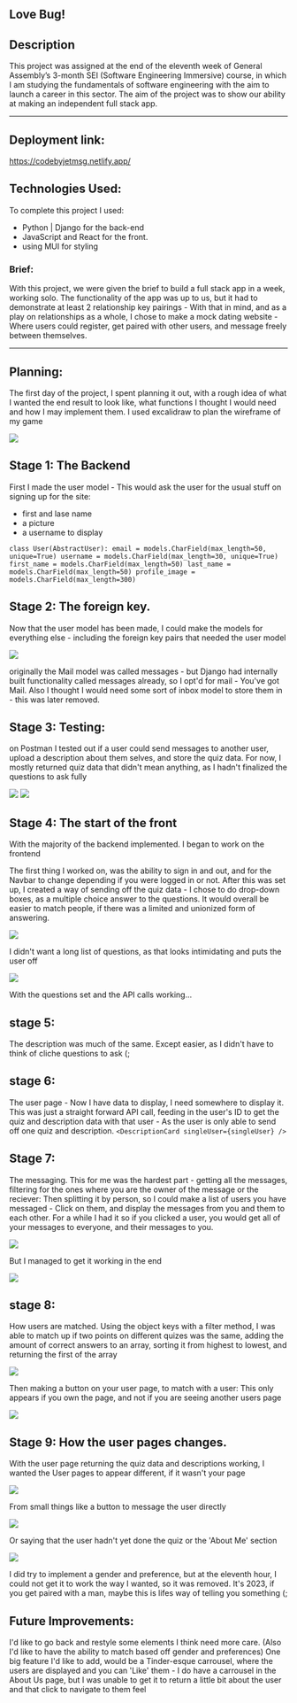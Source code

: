 ## Love Bug!

## Description

This project was assigned at the end of the eleventh week of General Assembly’s 3-month SEI (Software Engineering Immersive) course, in which I am studying the fundamentals of software engineering with the aim to launch a career in this sector. The aim of the project was to show our ability at making an independent full stack app.

-----

## Deployment link:
https://codebyjetmsg.netlify.app/

## Technologies Used: 
To complete this project I used:
 - Python | Django for the back-end
 - JavaScript and React for the front.
 - using MUI for styling

### Brief: 
With this project, we were given the brief to build a full stack app in a week, working solo. The functionality of the app was up to us, but it had to demonstrate at least 2 relationship key pairings - With that in mind, and as a play on relationships as a whole, I chose to make a mock dating website - Where users could register, get paired with other users, and message freely between themselves.

------

## Planning:
The first day of the project, I spent planning it out, with a rough idea of what I wanted the end result to look like, what functions I thought I would need and how I may implement them. I used excalidraw to plan the wireframe of my game

<img src="readme_extras\first-sketch.jpg" >

## Stage 1: The Backend
First I made the user model - This would ask the user for the usual stuff on signing up for the site:
- first and lase name
- a picture
- a username to display

`class User(AbstractUser):
    email = models.CharField(max_length=50, unique=True)
    username = models.CharField(max_length=30, unique=True)
    first_name = models.CharField(max_length=50)
    last_name = models.CharField(max_length=50)
    profile_image = models.CharField(max_length=300)
`

## Stage 2: The foreign key.
Now that the user model has been made, I could make the models for everything else - including the foreign key pairs that needed the user model

<img src="readme_extras\Mapping-of-FK's.jpg" >

originally the Mail model was called messages - but Django had internally built functionality called messages already, so I opt'd for mail - You've got Mail.
Also I thought I would need some sort of inbox model to store them in - this was later removed.

## Stage 3: Testing:
on Postman I tested out if a user could send messages to another user, upload a description about them selves, and store the quiz data. For now, I mostly returned quiz data that didn't mean anything, as I hadn't finalized the questions to ask fully


<img src="readme_extras\quizpostman.jpg" >
<img src="readme_extras\postmanmail.jpg" >

## Stage 4: The start of the front
With the majority of the backend implemented. I began to work on the frontend

The first thing I worked on, was the ability to sign in and out, and for the Navbar to change depending if you were logged in or not.
After this was set up, I created a way of sending off the quiz data - I chose to do drop-down boxes, as a multiple choice answer to the questions. It would overall be easier to match people, if there was a limited and unionized form of answering.

<img src="readme_extras\question_one.jpg" >

I didn't want a long list of questions, as that looks intimidating and puts the user off

<img src="readme_extras\question_two.jpg" >

With the questions set and the API calls working...

## stage 5:
The description was much of the same. Except easier, as I didn't have to think of cliche questions to ask (;

## stage 6:
The user page - Now I have data to display, I need somewhere to display it. This was just a straight forward API call, feeding in the user's ID to get the quiz and description data with that user - As the user is only able to send off one quiz and description.
`
<DescriptionCard singleUser={singleUser} />
`

## Stage 7:
The messaging. This for me was the hardest part - getting all the messages, filtering for the ones where you are the owner of the message or the reciever:
Then splitting it by person, so I could make a list of users you have messaged - Click on them, and display the messages from you and them to each other.
For a while I had it so if you clicked a user, you would get all of your messages to everyone, and their messages to you.

<img src="readme_extras\api_calls.jpg" >

But I managed to get it working in the end 

<img src="readme_extras\messaging_gif.gif" >


## stage 8:
How users are matched.
Using the object keys with a filter method, I was able to match up if two points on different quizes was the same, adding the amount of correct answers to an array, sorting it from highest to lowest, and returning the first of the array

<img src="readme_extras\match_code.jpg" >

Then making a button on your user page, to match with a user:
This only appears if you own the page, and not if you are seeing another users page

<img src="readme_extras\matching_btn.jpg" >

## Stage 9: How the user pages changes. 
With the user page returning the quiz data and descriptions working, I wanted the User pages to appear different, if it wasn't your page

<img src="readme_extras\if-not-current-user.jpg" >

From small things like a button to message the user directly

<img src="readme_extras\not_your_page.jpg" >

Or saying that the user hadn't yet done the quiz or the 'About Me' section

<img src="readme_extras\no_data.jpg" >

I did try to implement a gender and preference, but at the eleventh hour, I could not get it to work the way I wanted, so it was removed.
It's 2023, if you get paired with a man, maybe this is lifes way of telling you something (;


## Future Improvements: 
I'd like to go back and restyle some elements I think need more care. (Also I'd like to have the ability to match based off gender and preferences)
One big feature I'd like to add, would be a Tinder-esque carrousel, where the users are displayed and you can 'Like' them - I do have a carrousel in the About Us page, but I was unable to get it to return a little bit about the user and that click to navigate to them feel